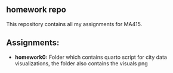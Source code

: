 ## homework repo

This repository contains all my assignments for MA415.

## Assignments:
- **homework0:** Folder which contains quarto script for city data visualizations, the folder also contains the visuals png
